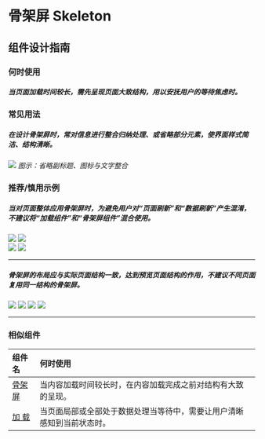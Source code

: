 # 骨架屏 Skeleton

## 组件设计指南

### 何时使用

##### 当页面加载时间较长，需先呈现页面大致结构，用以安抚用户的等待焦虑时。



### 常见用法
##### 在设计骨架屏时，常对信息进行整合归纳处理、或省略部分元素，使界面样式简洁、结构清晰。

<img src="https://oteam-tdesign-1258344706.cos.ap-guangzhou.myqcloud.com/site/design/guide/skeleton1.png"/>
<em>图示：省略副标题、图标与文字整合</em>


### 推荐/慎用示例

##### 当对页面整体应用骨架屏时，为避免用户对“页面刷新”和“数据刷新”产生混淆，不建议将“加载组件”和“骨架屏组件”混合使用。

<div class="legend">
  <div class="item">
    <img src="https://oteam-tdesign-1258344706.cos.ap-guangzhou.myqcloud.com/site/design/guide/skeleton2.png" />
    <img class="tag" src="https://oteam-tdesign-1258344706.cos.ap-guangzhou.myqcloud.com/site/doc/good.png" />
  </div>

  <div class="item">
    <img src="https://oteam-tdesign-1258344706.cos.ap-guangzhou.myqcloud.com/site/design/guide/skeleton3.png" />
    <img class="tag" src="https://oteam-tdesign-1258344706.cos.ap-guangzhou.myqcloud.com/site/doc/bad.png" />
  </div>
</div>
<hr />


##### 骨架屏的布局应与实际页面结构一致，达到预览页面结构的作用，不建议不同页面复用同一结构的骨架屏。


<img src="https://oteam-tdesign-1258344706.cos.ap-guangzhou.myqcloud.com/site/design/guide/skeleton7.png" />
<img class="tag" src="https://oteam-tdesign-1258344706.cos.ap-guangzhou.myqcloud.com/site/doc/good.png" />

<img src="https://oteam-tdesign-1258344706.cos.ap-guangzhou.myqcloud.com/site/design/guide/skeleton6.png" />
<img class="tag" src="https://oteam-tdesign-1258344706.cos.ap-guangzhou.myqcloud.com/site/doc/bad.png" />



<hr />


### 相似组件

| 组件名 | 何时使用                             |
| :----- | :----------------------------------- |
| [骨架屏](./skeleton) | 当内容加载时间较长时，在内容加载完成之前对结构有大致的呈现。 |
| [加 载](./loading)   | 当页面局部或全部处于数据处理当等待中，需要让用户清晰感知到当前状态时。|
